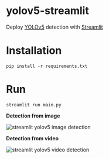 # yolov5-streamlit

Deploy [YOLOv5](https://github.com/ultralytics/yolov5/releases/tag/v5.0) detection with [Streamlit](https://github.com/streamlit/streamlit)

# Installation

```
pip install -r requirements.txt
```

# Run

```
streamlit run main.py
```

**Detection from image**

![streamlit yolov5 image detection](data/images/image.png)

**Detection from video**

![streamlit yolov5 video detection](data/images/video.png)
